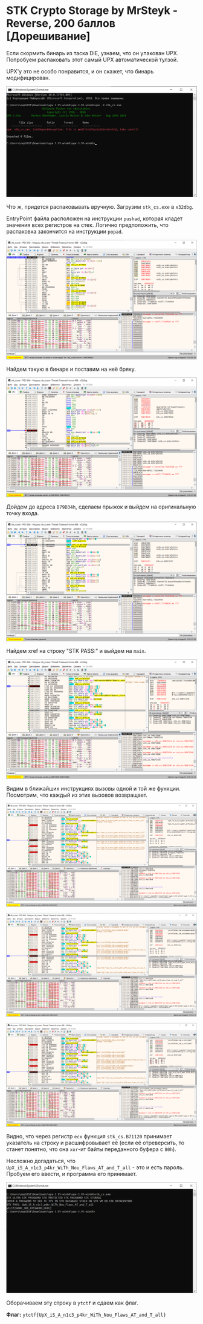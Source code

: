 # STK Crypto Storage by MrSteyk - Reverse, 200 баллов [Дорешивание]
Если скормить бинарь из таска DiE, узнаем, что он упакован UPX. Попробуем распаковать этот самый UPX автоматической тулзой.

UPX'у это не особо понравится, и он скажет, что бинарь модифицирован. 

![UPX Fails](upx-fail.png)

Что ж, придется распаковывать вручную. Загрузим `stk_cs.exe` в `x32dbg`.

EntryPoint файла расположен на инструкции `pushad`, которая кладет значения всех регистров на стек. Логично предположить, что распаковка закончится на инструкции `popad`.

![Точка входа](entrypoint.png)

Найдем такую в бинаре и поставим на неё бряку. 

![Breakpoint](breakpoint.png)

Дойдем до адреса `B79D34h`, сделаем прыжок и выйдем на оригинальную точку входа. 

![OEP](oep.png)

Найдем xref на строку "STK PASS:" и выйдем на `main`. 

![Мы в main](main.png)

Видим в ближайших инструкциях вызовы одной и той же функции. Посмотрим, что каждый из этих вызовов возвращает. 

![First](1.png)

![Second](2.png)

![Third](3.png)

Видно, что через регистр `ecx` функция `stk_cs.B71120` принимает указатель на строку и расшифровывает её (если её отреверсить, то станет понятно, что она `xor`-ит байты переданного буфера с `80h`).

Несложно догадаться, что `UpX_iS_A_n1c3_p4kr_WiTh_Nou_Flaws_AT_and_T_all` - это и есть пароль. Пробуем его ввести, и программа его принимает. 

![Success](success.png)

Оборачиваем эту строку в `ytctf` и сдаем как флаг. 

**Флаг:** `ytctf{UpX_iS_A_n1c3_p4kr_WiTh_Nou_Flaws_AT_and_T_all}`
